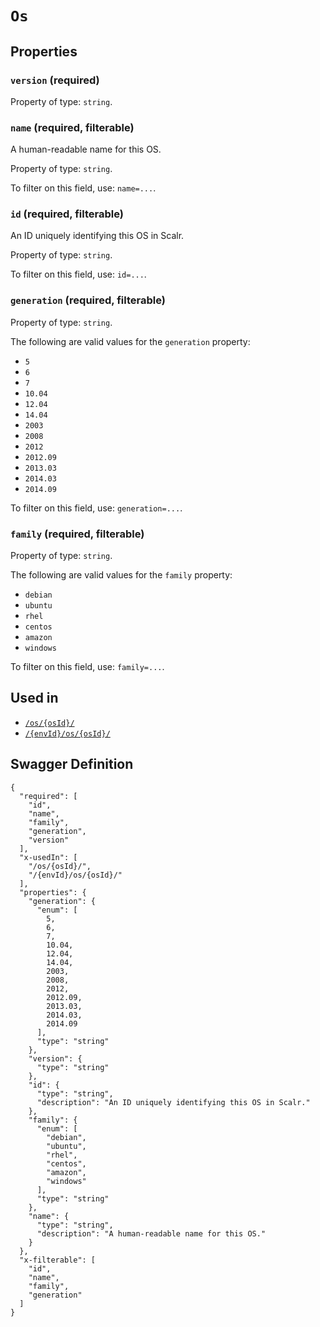 # `Os` #







## Properties ##

### `version` (required) ###




Property of type: `string`.




### `name` (required, filterable) ###

A human-readable name for this OS.


Property of type: `string`.


To filter on this field, use: `name=...`.


### `id` (required, filterable) ###

An ID uniquely identifying this OS in Scalr.


Property of type: `string`.


To filter on this field, use: `id=...`.


### `generation` (required, filterable) ###




Property of type: `string`.

 
The following are valid values for the `generation` property:
  + `5`
  + `6`
  + `7`
  + `10.04`
  + `12.04`
  + `14.04`
  + `2003`
  + `2008`
  + `2012`
  + `2012.09`
  + `2013.03`
  + `2014.03`
  + `2014.09`

To filter on this field, use: `generation=...`.


### `family` (required, filterable) ###




Property of type: `string`.

 
The following are valid values for the `family` property:
  + `debian`
  + `ubuntu`
  + `rhel`
  + `centos`
  + `amazon`
  + `windows`

To filter on this field, use: `family=...`.




## Used in ##

  + [`/os/{osId}/`](./../rest/api/account/v1beta0/os/{osId}/)
  + [`/{envId}/os/{osId}/`](./../rest/api/user/v1beta0/{envId}/os/{osId}/)

## Swagger Definition ##

    {
      "required": [
        "id", 
        "name", 
        "family", 
        "generation", 
        "version"
      ], 
      "x-usedIn": [
        "/os/{osId}/", 
        "/{envId}/os/{osId}/"
      ], 
      "properties": {
        "generation": {
          "enum": [
            5, 
            6, 
            7, 
            10.04, 
            12.04, 
            14.04, 
            2003, 
            2008, 
            2012, 
            2012.09, 
            2013.03, 
            2014.03, 
            2014.09
          ], 
          "type": "string"
        }, 
        "version": {
          "type": "string"
        }, 
        "id": {
          "type": "string", 
          "description": "An ID uniquely identifying this OS in Scalr."
        }, 
        "family": {
          "enum": [
            "debian", 
            "ubuntu", 
            "rhel", 
            "centos", 
            "amazon", 
            "windows"
          ], 
          "type": "string"
        }, 
        "name": {
          "type": "string", 
          "description": "A human-readable name for this OS."
        }
      }, 
      "x-filterable": [
        "id", 
        "name", 
        "family", 
        "generation"
      ]
    }
